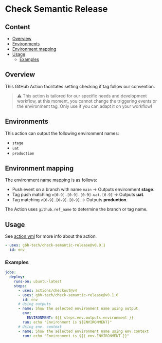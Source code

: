 <!-- omit in toc -->
# Check Semantic Release

<!-- omit in toc -->
## Content

- [Overview](#overview)
- [Environments](#environments)
- [Environment mapping](#environment-mapping)
- [Usage](#usage)
  - [Examples](#examples)

## Overview

This GitHub Action facilitates setting checking if tag follow our convention.

> ⚠️ This action is tailored for our specific needs and development workflow,
> at this moment, you cannot change the triggering events or the environment
> tag. Only use if you can adapt it on your workflow!

## Environments

This action can output the following environment names:

- `stage`
- `uat`
- `production`

## Environment mapping

The environment name mapping is as follows:

- Push event on a branch with name `main` -> Outputs environment **stage**.
- Tag push matching `v[0-9].[0-9].[0-9]-uat.[0-9]` -> Outputs **uat**.
- Tag matching `v[0-9].[0-9].[0-9]` -> Outputs **production**.

The Action uses `github.ref_name` to determine the branch or tag name.

## Usage

See [action.yml](action.yml) for more info about the action.

```yaml
- uses: gbh-tech/check-semantic-release@v0.0.1
  id: env
```

### Examples

```yaml
jobs:
  deploy:
    runs-on: ubuntu-latest
    steps:
      - uses: actions/checkout@v4
      - uses: gbh-tech/check-semantic-release@v0.1.0
        id: env
      # Using outputs
      - name: Show the selected environment name using output
        env:
          ENVIRONMENT: ${{ steps.env.outputs.environment }}
        run: echo "Environment is ${ENVIRONMENT}"
      # Using env. context
      - name: Show the selected environment name using env context
        run: echo "Environment is ${{ env.ENVIRONMENT }}"
```
